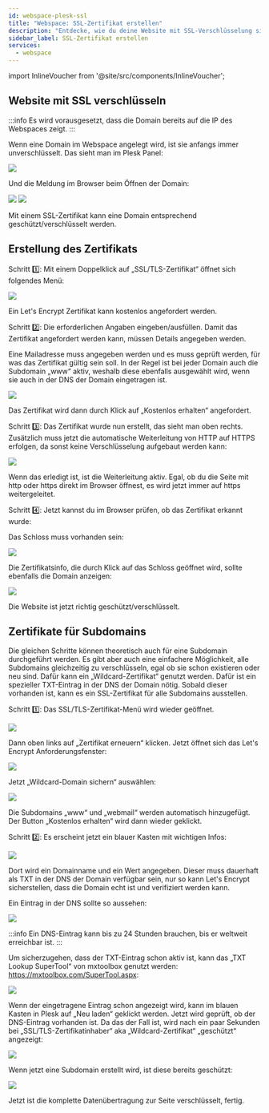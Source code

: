 ```yaml
---
id: webspace-plesk-ssl
title: "Webspace: SSL-Zertifikat erstellen"
description: "Entdecke, wie du deine Website mit SSL-Verschlüsselung sicherst und HTTPS für ein sicheres Surfen aktivierst → Jetzt mehr erfahren"
sidebar_label: SSL-Zertifikat erstellen
services:
  - webspace
---
```


import InlineVoucher from '@site/src/components/InlineVoucher';

## Website mit SSL verschlüsseln

:::info
Es wird vorausgesetzt, dass die Domain bereits auf die IP des Webspaces zeigt.
:::

Wenn eine Domain im Webspace angelegt wird, ist sie anfangs immer unverschlüsselt. Das sieht man im Plesk Panel:

![](https://screensaver01.zap-hosting.com/index.php/s/kkJ67Pd733pt95i/preview)

Und die Meldung im Browser beim Öffnen der Domain:

![](https://screensaver01.zap-hosting.com/index.php/s/5iwXSgEb4LrY3xf/preview)
![](https://screensaver01.zap-hosting.com/index.php/s/mpmK8TAjAsgY3FW/preview)

Mit einem SSL-Zertifikat kann eine Domain entsprechend geschützt/verschlüsselt werden.

<InlineVoucher />

## Erstellung des Zertifikats

Schritt 1️⃣: Mit einem Doppelklick auf „SSL/TLS-Zertifikat“ öffnet sich folgendes Menü:

![](https://screensaver01.zap-hosting.com/index.php/s/g5sr6WC4eawqzoF/preview)

Ein Let's Encrypt Zertifikat kann kostenlos angefordert werden.

Schritt 2️⃣: Die erforderlichen Angaben eingeben/ausfüllen. Damit das Zertifikat angefordert werden kann, müssen Details angegeben werden.

Eine Mailadresse muss angegeben werden und es muss geprüft werden, für was das Zertifikat gültig sein soll. In der Regel ist bei jeder Domain auch die Subdomain „www“ aktiv, weshalb diese ebenfalls ausgewählt wird, wenn sie auch in der DNS der Domain eingetragen ist.

![](https://screensaver01.zap-hosting.com/index.php/s/Mwf3CEWsYRwprS3/preview)

Das Zertifikat wird dann durch Klick auf „Kostenlos erhalten“ angefordert.

Schritt 3️⃣: Das Zertifikat wurde nun erstellt, das sieht man oben rechts. Zusätzlich muss jetzt die automatische Weiterleitung von HTTP auf HTTPS erfolgen, da sonst keine Verschlüsselung aufgebaut werden kann:

![](https://screensaver01.zap-hosting.com/index.php/s/YBdGQqmtNeWKdxA/preview)

Wenn das erledigt ist, ist die Weiterleitung aktiv. Egal, ob du die Seite mit http oder https direkt im Browser öffnest, es wird jetzt immer auf https weitergeleitet.

Schritt 4️⃣: Jetzt kannst du im Browser prüfen, ob das Zertifikat erkannt wurde:

Das Schloss muss vorhanden sein:

![](https://screensaver01.zap-hosting.com/index.php/s/DkZoqg9XGgR67EK/preview)

Die Zertifikatsinfo, die durch Klick auf das Schloss geöffnet wird, sollte ebenfalls die Domain anzeigen:

![](https://screensaver01.zap-hosting.com/index.php/s/p5H6RZ25HksHsow/preview)

Die Website ist jetzt richtig geschützt/verschlüsselt.

## Zertifikate für Subdomains

Die gleichen Schritte können theoretisch auch für eine Subdomain durchgeführt werden. Es gibt aber auch eine einfachere Möglichkeit, alle Subdomains gleichzeitig zu verschlüsseln, egal ob sie schon existieren oder neu sind. Dafür kann ein „Wildcard-Zertifikat“ genutzt werden. Dafür ist ein spezieller TXT-Eintrag in der DNS der Domain nötig. Sobald dieser vorhanden ist, kann es ein SSL-Zertifikat für alle Subdomains ausstellen.

Schritt 1️⃣: Das SSL/TLS-Zertifikat-Menü wird wieder geöffnet.

![](https://screensaver01.zap-hosting.com/index.php/s/X4kFeMomqmz3nGp/preview)

Dann oben links auf „Zertifikat erneuern“ klicken. 
Jetzt öffnet sich das Let's Encrypt Anforderungsfenster:

![](https://screensaver01.zap-hosting.com/index.php/s/eCcFtaJHxW3XWgF/preview)

Jetzt „Wildcard-Domain sichern“ auswählen:

![](https://screensaver01.zap-hosting.com/index.php/s/5STxWaKf3JWGfZe/preview)

Die Subdomains „www“ und „webmail“ werden automatisch hinzugefügt. 
Der Button „Kostenlos erhalten“ wird dann wieder geklickt.

Schritt 2️⃣: Es erscheint jetzt ein blauer Kasten mit wichtigen Infos:

![](https://screensaver01.zap-hosting.com/index.php/s/JHag4cd85Lq6gwx/preview)

Dort wird ein Domainname und ein Wert angegeben. Dieser muss dauerhaft als TXT in der DNS der Domain verfügbar sein, nur so kann Let's Encrypt sicherstellen, dass die Domain echt ist und verifiziert werden kann.

Ein Eintrag in der DNS sollte so aussehen:

![](https://screensaver01.zap-hosting.com/index.php/s/qPCeWj5dJRFfYFB/preview)

:::info
Ein DNS-Eintrag kann bis zu 24 Stunden brauchen, bis er weltweit erreichbar ist.
:::

Um sicherzugehen, dass der TXT-Eintrag schon aktiv ist, kann das „TXT Lookup SuperTool“ von mxtoolbox genutzt werden: https://mxtoolbox.com/SuperTool.aspx:

![](https://screensaver01.zap-hosting.com/index.php/s/CPSSWeQRpTDsagY/preview)

Wenn der eingetragene Eintrag schon angezeigt wird, kann im blauen Kasten in Plesk auf „Neu laden“ geklickt werden. Jetzt wird geprüft, ob der DNS-Eintrag vorhanden ist. Da das der Fall ist, wird nach ein paar Sekunden bei „SSL/TLS-Zertifikatinhaber“ aka „Wildcard-Zertifikat“ „geschützt“ angezeigt:

![](https://screensaver01.zap-hosting.com/index.php/s/AwWiJboz3k6iea8/preview)

Wenn jetzt eine Subdomain erstellt wird, ist diese bereits geschützt:

![](https://screensaver01.zap-hosting.com/index.php/s/XLHzsgkeLmwJ55m/preview)

Jetzt ist die komplette Datenübertragung zur Seite verschlüsselt, fertig.

<InlineVoucher />